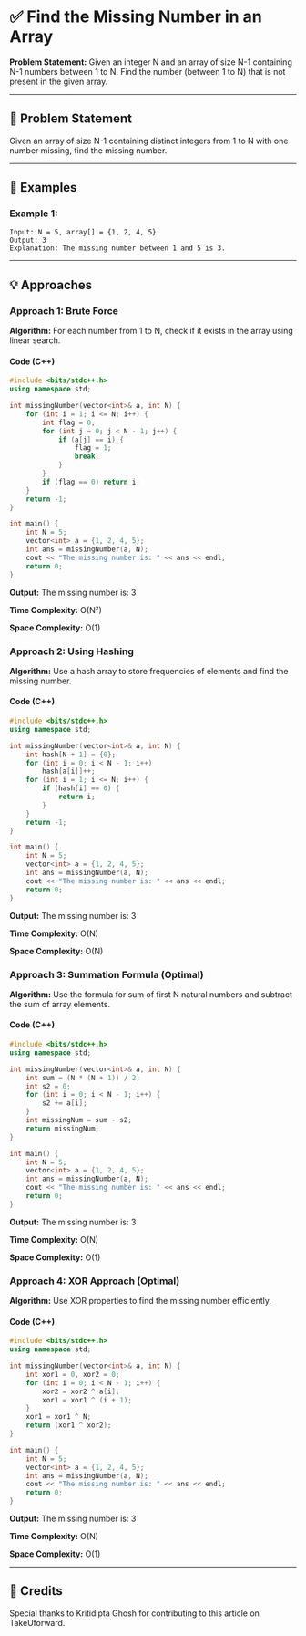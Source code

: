 # ✅ Find the Missing Number in an Array

**Problem Statement:** Given an integer N and an array of size N-1 containing N-1 numbers between 1 to N. Find the number (between 1 to N) that is not present in the given array.

---

## 📌 Problem Statement

Given an array of size N-1 containing distinct integers from 1 to N with one number missing, find the missing number.

---

## 🧪 Examples

### Example 1:
```
Input: N = 5, array[] = {1, 2, 4, 5}
Output: 3
Explanation: The missing number between 1 and 5 is 3.
```

---

## 💡 Approaches

### Approach 1: Brute Force

**Algorithm:** For each number from 1 to N, check if it exists in the array using linear search.

#### Code (C++)
```cpp
#include <bits/stdc++.h>
using namespace std;

int missingNumber(vector<int>& a, int N) {
    for (int i = 1; i <= N; i++) {
        int flag = 0;
        for (int j = 0; j < N - 1; j++) {
            if (a[j] == i) {
                flag = 1;
                break;
            }
        }
        if (flag == 0) return i;
    }
    return -1;
}

int main() {
    int N = 5;
    vector<int> a = {1, 2, 4, 5};
    int ans = missingNumber(a, N);
    cout << "The missing number is: " << ans << endl;
    return 0;
}
```
**Output:** The missing number is: 3

**Time Complexity:** O(N²)

**Space Complexity:** O(1)

### Approach 2: Using Hashing

**Algorithm:** Use a hash array to store frequencies of elements and find the missing number.

#### Code (C++)
```cpp
#include <bits/stdc++.h>
using namespace std;

int missingNumber(vector<int>& a, int N) {
    int hash[N + 1] = {0};
    for (int i = 0; i < N - 1; i++)
        hash[a[i]]++;
    for (int i = 1; i <= N; i++) {
        if (hash[i] == 0) {
            return i;
        }
    }
    return -1;
}

int main() {
    int N = 5;
    vector<int> a = {1, 2, 4, 5};
    int ans = missingNumber(a, N);
    cout << "The missing number is: " << ans << endl;
    return 0;
}
```
**Output:** The missing number is: 3

**Time Complexity:** O(N)

**Space Complexity:** O(N)

### Approach 3: Summation Formula (Optimal)

**Algorithm:** Use the formula for sum of first N natural numbers and subtract the sum of array elements.

#### Code (C++)
```cpp
#include <bits/stdc++.h>
using namespace std;

int missingNumber(vector<int>& a, int N) {
    int sum = (N * (N + 1)) / 2;
    int s2 = 0;
    for (int i = 0; i < N - 1; i++) {
        s2 += a[i];
    }
    int missingNum = sum - s2;
    return missingNum;
}

int main() {
    int N = 5;
    vector<int> a = {1, 2, 4, 5};
    int ans = missingNumber(a, N);
    cout << "The missing number is: " << ans << endl;
    return 0;
}
```
**Output:** The missing number is: 3

**Time Complexity:** O(N)

**Space Complexity:** O(1)

### Approach 4: XOR Approach (Optimal)

**Algorithm:** Use XOR properties to find the missing number efficiently.

#### Code (C++)
```cpp
#include <bits/stdc++.h>
using namespace std;

int missingNumber(vector<int>& a, int N) {
    int xor1 = 0, xor2 = 0;
    for (int i = 0; i < N - 1; i++) {
        xor2 = xor2 ^ a[i];
        xor1 = xor1 ^ (i + 1);
    }
    xor1 = xor1 ^ N;
    return (xor1 ^ xor2);
}

int main() {
    int N = 5;
    vector<int> a = {1, 2, 4, 5};
    int ans = missingNumber(a, N);
    cout << "The missing number is: " << ans << endl;
    return 0;
}
```
**Output:** The missing number is: 3

**Time Complexity:** O(N)

**Space Complexity:** O(1)

---

## 🙌 Credits

Special thanks to Kritidipta Ghosh for contributing to this article on TakeUforward.
